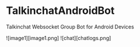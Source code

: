 # TalkinchatAndroidBot
Talkinchat Websocket Group Bot for Android Devices 

![image1][image1.png]
![chat][chatlogs.png]
